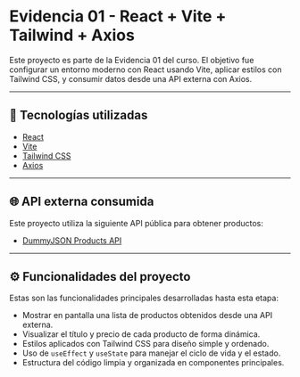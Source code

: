 # Evidencia 01 - React + Vite + Tailwind + Axios

Este proyecto es parte de la Evidencia 01 del curso. El objetivo fue configurar un entorno moderno con React usando Vite, aplicar estilos con Tailwind CSS, y consumir datos desde una API externa con Axios.

---

## 🚀 Tecnologías utilizadas

- [React](https://reactjs.org/)
- [Vite](https://vitejs.dev/)
- [Tailwind CSS](https://tailwindcss.com/)
- [Axios](https://axios-http.com/)

---

## 🌐 API externa consumida

Este proyecto utiliza la siguiente API pública para obtener productos:

- [DummyJSON Products API](https://dummyjson.com/products)

---

## ⚙️ Funcionalidades del proyecto

Estas son las funcionalidades principales desarrolladas hasta esta etapa:

- Mostrar en pantalla una lista de productos obtenidos desde una API externa.
- Visualizar el título y precio de cada producto de forma dinámica.
- Estilos aplicados con Tailwind CSS para diseño simple y ordenado.
- Uso de `useEffect` y `useState` para manejar el ciclo de vida y el estado.
- Estructura del código limpia y organizada en componentes principales.





